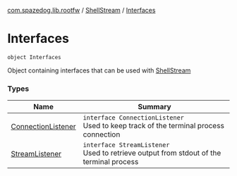 [com.spazedog.lib.rootfw](../../index.md) / [ShellStream](../index.md) / [Interfaces](.)

# Interfaces

`object Interfaces`

Object containing interfaces that can be used with [ShellStream](../index.md)

### Types

| Name | Summary |
|---|---|
| [ConnectionListener](-connection-listener/index.md) | `interface ConnectionListener`<br>Used to keep track of the terminal process connection |
| [StreamListener](-stream-listener/index.md) | `interface StreamListener`<br>Used to retrieve output from stdout of the terminal process |
